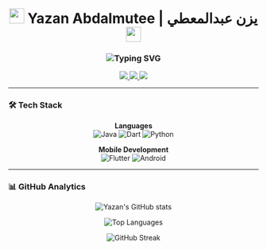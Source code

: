 <h1 align="center">
  <img src="https://emojis.slackmojis.com/emojis/images/1643514389/3643/cool-doge.gif?1643514389" width="30"/>
  Yazan Abdalmutee | يزن عبدالمعطي
  <img src="https://emojis.slackmojis.com/emojis/images/1643514389/3643/cool-doge.gif?1643514389" width="30"/>
</h1>

<h3 align="center">
  <img src="https://readme-typing-svg.herokuapp.com?font=Fira+Code&pause=1000&color=2F80ED&center=true&vCenter=true&width=435&lines=Computer+Engineer;Android+Developer" alt="Typing SVG" />
</h3>

<p align="center">
  <a href="mailto:yazanshrouf7@gmail.com">
    <img src="https://img.shields.io/badge/Gmail-EA4335?style=for-the-badge&logo=gmail&logoColor=white"/>
  </a>
  <a href="https://www.linkedin.com/in/yazan-abdalmutee">
    <img src="https://img.shields.io/badge/LinkedIn-0A66C2?style=for-the-badge&logo=linkedin&logoColor=white"/>
  </a>
  <a href="https://github.com/yazanshrouf7">
    <img src="https://img.shields.io/badge/GitHub-181717?style=for-the-badge&logo=github&logoColor=white"/>
  </a>
</p>

---

### 🛠 Tech Stack

<div align="center">

**Languages**  
![Java](https://img.shields.io/badge/Java-ED8B00?style=for-the-badge&logo=openjdk&logoColor=white)
![Dart](https://img.shields.io/badge/Dart-0175C2?style=for-the-badge&logo=dart&logoColor=white)
![Python](https://img.shields.io/badge/Python-3776AB?style=for-the-badge&logo=python&logoColor=white)

**Mobile Development**  
![Flutter](https://img.shields.io/badge/Flutter-02569B?style=for-the-badge&logo=flutter&logoColor=white)
![Android](https://img.shields.io/badge/Android-3DDC84?style=for-the-badge&logo=android&logoColor=white)

</div>

---

### 📊 GitHub Analytics

<div align="center">
  
![Yazan's GitHub stats](https://github-readme-stats.vercel.app/api?username=yazanshrouf7&show_icons=true&theme=radical&hide_border=true&bg_color=00000000)

![Top Languages](https://github-readme-stats.vercel.app/api/top-langs/?username=yazanshrouf7&layout=compact&theme=radical&hide_border=true&bg_color=00000000)

![GitHub Streak](https://streak-stats.demolab.com?user=yazanshrouf7&theme=radical&hide_border=true&background=00000000)

</div>


